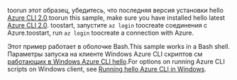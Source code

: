 

<span data-ttu-id="e8d68-101">toorun этот образец, убедитесь, что последняя версия установки hello [Azure CLI 2.0](https://docs.microsoft.com/cli/azure/install-azure-cli).</span><span class="sxs-lookup"><span data-stu-id="e8d68-101">toorun this sample, make sure you have installed hello latest [Azure CLI 2.0](https://docs.microsoft.com/cli/azure/install-azure-cli).</span></span> <span data-ttu-id="e8d68-102">toostart, запустите `az login` toocreate соединения с Azure.</span><span class="sxs-lookup"><span data-stu-id="e8d68-102">toostart, run `az login` toocreate a connection with Azure.</span></span>

<span data-ttu-id="e8d68-103">Этот пример работает в оболочке Bash.</span><span class="sxs-lookup"><span data-stu-id="e8d68-103">This sample works in a Bash shell.</span></span> <span data-ttu-id="e8d68-104">Параметры запуска на клиенте Windows Azure CLI скриптов см [работающих в Windows Azure CLI hello](../articles/virtual-machines/windows/cli-options.md).</span><span class="sxs-lookup"><span data-stu-id="e8d68-104">For options on running Azure CLI scripts on Windows client, see [Running hello Azure CLI in Windows](../articles/virtual-machines/windows/cli-options.md).</span></span>
